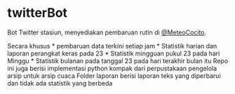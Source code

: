 # twitterBot
Bot Twitter stasiun, menyediakan pembaruan rutin di [@MeteoCocito](https://twitter.com/MeteoCocito).

Secara khusus * pembaruan data terkini setiap jam * Statistik harian dan laporan perangkat keras pada 23 * Statistik mingguan pukul 23 pada hari Minggu * Statistik bulanan pada tanggal 23 pada hari terakhir bulan itu Repo ini juga berisi implementasi python kompak dari perpustakaan pengelola arsip untuk arsip cuaca Folder laporan berisi laporan teks yang diperbarui dan tidak ada statistik yang berbeda
